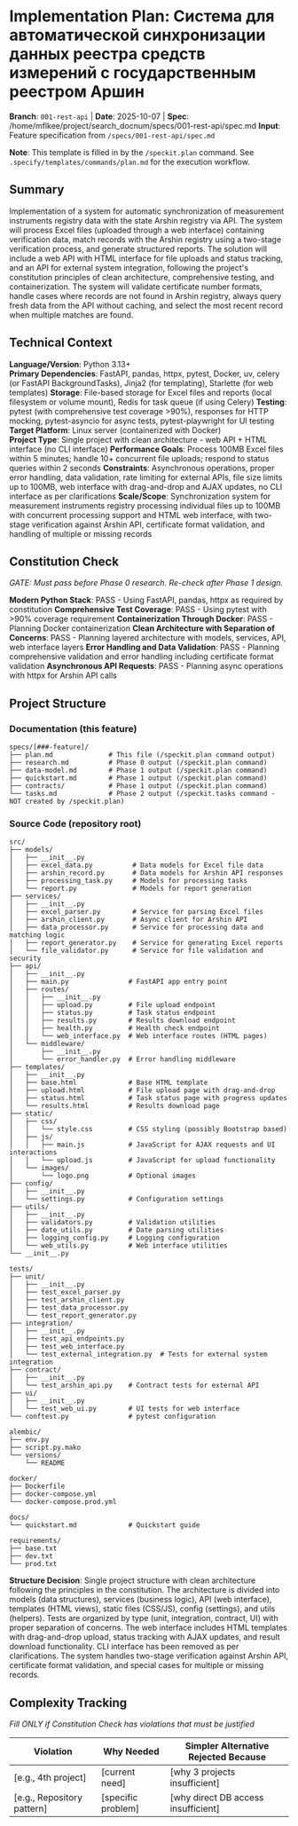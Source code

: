 # Implementation Plan: Система для автоматической синхронизации данных реестра средств измерений с государственным реестром Аршин

**Branch**: `001-rest-api` | **Date**: 2025-10-07 | **Spec**: /home/mflkee/project/search_docnum/specs/001-rest-api/spec.md
**Input**: Feature specification from `/specs/001-rest-api/spec.md`

**Note**: This template is filled in by the `/speckit.plan` command. See `.specify/templates/commands/plan.md` for the execution workflow.

## Summary

Implementation of a system for automatic synchronization of measurement instruments registry data with the state Arshin registry via API. The system will process Excel files (uploaded through a web interface) containing verification data, match records with the Arshin registry using a two-stage verification process, and generate structured reports. The solution will include a web API with HTML interface for file uploads and status tracking, and an API for external system integration, following the project's constitution principles of clean architecture, comprehensive testing, and containerization. The system will validate certificate number formats, handle cases where records are not found in Arshin registry, always query fresh data from the API without caching, and select the most recent record when multiple matches are found.

## Technical Context

<!--
  ACTION REQUIRED: Replace the content in this section with the technical details
  for the project. The structure here is presented in advisory capacity to guide
  the iteration process.
-->

**Language/Version**: Python 3.13+  
**Primary Dependencies**: FastAPI, pandas, httpx, pytest, Docker, uv, celery (or FastAPI BackgroundTasks), Jinja2 (for templating), Starlette (for web templates)
**Storage**: File-based storage for Excel files and reports (local filesystem or volume mount), Redis for task queue (if using Celery)
**Testing**: pytest (with comprehensive test coverage >90%), responses for HTTP mocking, pytest-asyncio for async tests, pytest-playwright for UI testing
**Target Platform**: Linux server (containerized with Docker)  
**Project Type**: Single project with clean architecture - web API + HTML interface (no CLI interface)
**Performance Goals**: Process 100MB Excel files within 5 minutes; handle 10+ concurrent file uploads; respond to status queries within 2 seconds
**Constraints**: Asynchronous operations, proper error handling, data validation, rate limiting for external APIs, file size limits up to 100MB, web interface with drag-and-drop and AJAX updates, no CLI interface as per clarifications
**Scale/Scope**: Synchronization system for measurement instruments registry processing individual files up to 100MB with concurrent processing support and HTML web interface, with two-stage verification against Arshin API, certificate format validation, and handling of multiple or missing records

## Constitution Check

*GATE: Must pass before Phase 0 research. Re-check after Phase 1 design.*

**Modern Python Stack**: PASS - Using FastAPI, pandas, httpx as required by constitution
**Comprehensive Test Coverage**: PASS - Using pytest with >90% coverage requirement
**Containerization Through Docker**: PASS - Planning Docker containerization
**Clean Architecture with Separation of Concerns**: PASS - Planning layered architecture with models, services, API, web interface layers
**Error Handling and Data Validation**: PASS - Planning comprehensive validation and error handling including certificate format validation
**Asynchronous API Requests**: PASS - Planning async operations with httpx for Arshin API calls

## Project Structure

### Documentation (this feature)

```
specs/[###-feature]/
├── plan.md              # This file (/speckit.plan command output)
├── research.md          # Phase 0 output (/speckit.plan command)
├── data-model.md        # Phase 1 output (/speckit.plan command)
├── quickstart.md        # Phase 1 output (/speckit.plan command)
├── contracts/           # Phase 1 output (/speckit.plan command)
└── tasks.md             # Phase 2 output (/speckit.tasks command - NOT created by /speckit.plan)
```

### Source Code (repository root)

```
src/
├── models/
│   ├── __init__.py
│   ├── excel_data.py          # Data models for Excel file data
│   ├── arshin_record.py       # Data models for Arshin API responses
│   ├── processing_task.py     # Models for processing tasks
│   └── report.py              # Models for report generation
├── services/
│   ├── __init__.py
│   ├── excel_parser.py        # Service for parsing Excel files
│   ├── arshin_client.py       # Async client for Arshin API
│   ├── data_processor.py      # Service for processing data and matching logic
│   ├── report_generator.py    # Service for generating Excel reports
│   └── file_validator.py      # Service for file validation and security
├── api/
│   ├── __init__.py
│   ├── main.py               # FastAPI app entry point
│   ├── routes/
│   │   ├── __init__.py
│   │   ├── upload.py         # File upload endpoint
│   │   ├── status.py         # Task status endpoint
│   │   ├── results.py        # Results download endpoint
│   │   ├── health.py         # Health check endpoint
│   │   └── web_interface.py  # Web interface routes (HTML pages)
│   └── middleware/
│       ├── __init__.py
│       └── error_handler.py  # Error handling middleware
├── templates/
│   ├── __init__.py
│   ├── base.html             # Base HTML template
│   ├── upload.html           # File upload page with drag-and-drop
│   ├── status.html           # Task status page with progress updates
│   └── results.html          # Results download page
├── static/
│   ├── css/
│   │   └── style.css         # CSS styling (possibly Bootstrap based)
│   ├── js/
│   │   ├── main.js           # JavaScript for AJAX requests and UI interactions
│   │   └── upload.js         # JavaScript for upload functionality
│   └── images/
│       └── logo.png          # Optional images
├── config/
│   ├── __init__.py
│   └── settings.py           # Configuration settings
├── utils/
│   ├── __init__.py
│   ├── validators.py         # Validation utilities
│   ├── date_utils.py         # Date parsing utilities
│   ├── logging_config.py     # Logging configuration
│   └── web_utils.py          # Web interface utilities
└── __init__.py

tests/
├── unit/
│   ├── __init__.py
│   ├── test_excel_parser.py
│   ├── test_arshin_client.py
│   ├── test_data_processor.py
│   └── test_report_generator.py
├── integration/
│   ├── __init__.py
│   ├── test_api_endpoints.py
│   ├── test_web_interface.py
│   └── test_external_integration.py  # Tests for external system integration
├── contract/
│   ├── __init__.py
│   └── test_arshin_api.py    # Contract tests for external API
├── ui/
│   ├── __init__.py
│   └── test_web_ui.py        # UI tests for web interface
└── conftest.py               # pytest configuration

alembic/
├── env.py
├── script.py.mako
└── versions/
    └── README

docker/
├── Dockerfile
├── docker-compose.yml
└── docker-compose.prod.yml

docs/
└── quickstart.md             # Quickstart guide

requirements/
├── base.txt
├── dev.txt
└── prod.txt
```

**Structure Decision**: Single project structure with clean architecture following the principles in the constitution. The architecture is divided into models (data structures), services (business logic), API (web interface), templates (HTML views), static files (CSS/JS), config (settings), and utils (helpers). Tests are organized by type (unit, integration, contract, UI) with proper separation of concerns. The web interface includes HTML templates with drag-and-drop upload, status tracking with AJAX updates, and result download functionality. CLI interface has been removed as per clarifications. The system handles two-stage verification against Arshin API, certificate format validation, and special cases for multiple or missing records.

## Complexity Tracking

*Fill ONLY if Constitution Check has violations that must be justified*

| Violation | Why Needed | Simpler Alternative Rejected Because |
|-----------|------------|-------------------------------------|
| [e.g., 4th project] | [current need] | [why 3 projects insufficient] |
| [e.g., Repository pattern] | [specific problem] | [why direct DB access insufficient] |
